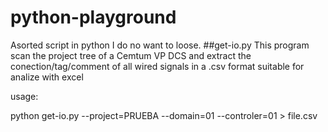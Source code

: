 # python-playground
Asorted script in python I do no want to loose.
##get-io.py
This program scan the project tree of a Cemtum VP DCS and extract the conection/tag/comment of all wired signals in a .csv format suitable for analize with excel

usage:

python get-io.py --project=PRUEBA --domain=01 --controler=01 > file.csv
